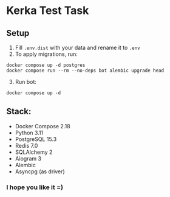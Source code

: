 # Kerka Test Task

## Setup
1. Fill `.env.dist` with your data and rename it to `.env`
2. To apply migrations, run:
```shell
docker compose up -d postgres
docker compose run --rm --no-deps bot alembic upgrade head
```
3. Run bot:
```shell
docker compose up -d
```

## Stack:
* Docker Compose 2.18
* Python 3.11
* PostgreSQL 15.3
* Redis 7.0
* SQLAlchemy 2
* Aiogram 3
* Alembic
* Asyncpg (as driver)

### I hope you like it =)
